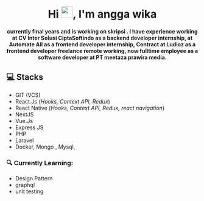 <h1 align="center">Hi <img src="https://raw.githubusercontent.com/MartinHeinz/MartinHeinz/master/wave.gif" width="30px">, I'm angga wika</h1>

<h4 align="center">currently final years and is working on skripsi . I have experience working at CV Inter Solusi CiptaSoftindo as a backend developer internship, at Automate All as a frontend developer internship, Contract at Ludioz as a frontend developer freelance remote working, now fulltime employee as a software developer at PT meetaza prawira media.</h4>

## 💻 Stacks
- GIT (VCS)
- React.Js (*Hooks, Context API, Redux*)
- React Native (*Hooks, Context API, Redux, react navigation*)
- NextJS
- Vue.Js
- Express JS
- PHP
- Laravel
- Docker, Mongo , Mysql,
### 🔍 Currently Learning:
- Design Pattern
- graphql
- unit testing

